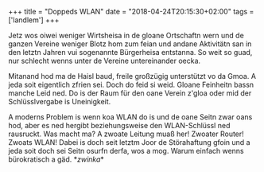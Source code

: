 +++
title = "Doppeds WLAN"
date = "2018-04-24T20:15:30+02:00"
tags = ['landlem']
+++

Jetz wos oiwei weniger Wirtsheisa in de gloane Ortschaftn wern und de ganzen Vereine weniger Blotz hom zum feian und andane Aktivitätn san in den letztn Jahren vui sogenannte Bürgerheisa entstanna. So weit so guad, nur schlecht wenns unter de Vereine untereinander oecka.

<!--more-->

Mitanand hod ma de Haisl baud, freile großzügig unterstützt vo da Gmoa. A jeda soit eigentlich zfrien sei. Doch do feid si weid. Gloane Feinheitn bassn manche Leid ned. Do is der Raum für den oane Verein z'gloa oder mid der Schlüsslvergabe is Uneinigkeit.

A moderns Problem is wenn koa WLAN do is und de oane Seitn zwar oans hod, aber es ned hergibt beziehungsweise den WLAN-Schlüssl ned rausruckt. Was macht ma? A zwoate Leitung muaß her! Zwoater Router! Zwoats WLAN! Dabei is doch seit letztm Joor de Störahaftung gfoin und a jeda soit doch sei Seitn osurfn derfa, wos a mog. Warum einfach wenns bürokratisch a gäd. \**zwinka*\*
